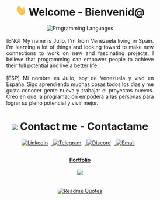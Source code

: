 <h1 align="center"> 
  <img src="https://raw.githubusercontent.com/ABSphreak/ABSphreak/master/gifs/Hi.gif" width="30px"> Welcome - Bienvenid@
</h1>

<div align="center" style="display:block;">
  <img alt="Programming Languages" src="https://user-images.githubusercontent.com/48032098/234991001-919cc2d2-3419-44a9-a689-cffde47547fe.png"/> 
</div>
<br>
<p align:"center" style="text-align: justify; margin: 0 50px;">
[ENG] My name is Julio, I'm from Venezuela living in Spain. I'm learning a lot of things and looking foward to make new connections to work on new and fascinating projects. I believe that programming can empower people to achieve their full potential and live a better life.
<br>
</p>
<br>
<p align:"center" style="text-align: justify; margin: 0 50px;">
[ESP] Mi nombre es Julio, soy de Venezuela y vivo en España. Sigo aprendiendo muchas cosas todos los dias y me gusta conocer gente nueva y trabajar el proyectos nuevos. Creo en que la programación empodera a las personas para lograr su pleno potencial y vivir mejor. 
<br>
</p>    

<!-- Begin Footer -->
  <h1 align="center"><img src="https://media3.giphy.com/media/v1.Y2lkPTc5MGI3NjExZGp4ZXBjNHZnbmY0eHI5d3RnMHlkaGRrb3A1cmQ3Y3ZrMzRnY25vNyZlcD12MV9pbnRlcm5hbF9naWZfYnlfaWQmY3Q9cw/ZqaZekJ3mPMmeMew4A/giphy.webp" width="30px"> Contact me - Contactame</h1>
  <div class="footer" align="center">
    <a title="Let's chat on LinkedIn" href="https://www.linkedin.com/in/jjrh92/" target="_blank">
        <img style="margin:0 10px 10px 0;" src="https://cdn.jsdelivr.net/gh/devicons/devicon/icons/linkedin/linkedin-original.svg" alt="LinkedIn" width="40px"/>
    </a>
    <a title="Let's chat on Telegram" href="https://t.me/jjrh92" target="_blank">
        <img style="margin:0 10px 10px 0;" src="https://img.icons8.com/fluency/48/null/telegram-app.png" alt="Telegram" width="40px"/>
    </a>
    <a title="Let's chat on Discord" href="https://discordapp.com/users/125683846506086400" target="_blank">
        <img style="margin:0 10px 10px 0;" src="https://img.icons8.com/color/48/null/discord-new-logo.png" alt="Discord" width="40px"/>
    </a>
        <a title="Send me an Email" href="mailto:contact@julioreyes.dev" target="_blank">
        <img style="margin:0 10px 10px 0;" src="https://img.icons8.com/fluency/96/null/mail.png" alt="Email" width="40px"/>
    </a>
</div>
    <h4 align="center">
      <a title="Click to open my portfolio" style="font-weight: bold;" href="https://jjrh92.dev/">Portfolio</a>
    </h4>
<div align="center"><a href="#"><img src="https://komarev.com/ghpvc/?username=jjrh92"/></a></div>
<br>
<!-- End Footer -->
<div align="center"> 
  
  [![Readme Quotes](https://quotes-github-readme.vercel.app/api?type=horizontal&theme=nord)](https://github.com/piyushsuthar/github-readme-quotes)</div>
  

